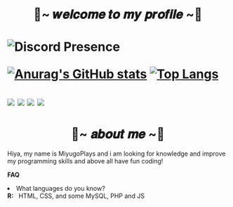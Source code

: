 
 
<h1 align=center>🏮~ 𝒘𝒆𝒍𝒄𝒐𝒎𝒆 𝒕𝒐 𝒎𝒚 𝒑𝒓𝒐𝒇𝒊𝒍𝒆 ~🏮 <h1>
 
![Discord Presence](https://lanyard.kyrie25.dev/api/280882418674565121?waveColor=D20103&waveSpotifyColor=D20103)
  
[![Anurag's GitHub stats](https://github-readme-stats.vercel.app/api?username=MiyugoPlays&count_private=true&layout=compact&theme=great-gatsby&text_color=FFFFFF&title_color=FF0000)](https://github.com/anuraghazra/github-readme-stats)
[![Top Langs](https://github-readme-stats.vercel.app/api/top-langs/?username=MiyugoPlays&count_private=true&layout=compact&theme=great-gatsby&text_color=FFFFFF&title_color=FF0000)](https://github.com/anuraghazra/github-readme-stats)
 
<a href="https://www.youtube.com/channel/UCn1t1dGalUmb925rGuvk9Mg"><img src="https://img.shields.io/badge/YouTube-FF0000?style=for-the-badge&logo=youtube&logoColor=white"/></a>
<a href="https://www.twitch.tv/miyugoplays"><img src="https://img.shields.io/badge/Twitch-9146FF?style=for-the-badge&logo=twitch&logoColor=white"/></a>
<a href="https://twitter.com/MiyugoPlays"><img src="https://img.shields.io/badge/Twitter-1DA1F2?style=for-the-badge&logo=twitter&logoColor=white" /></a>
<a href="https://www.instagram.com/miyugoplays/"><img src="https://img.shields.io/badge/Instagram-E4405F?style=for-the-badge&logo=instagram&logoColor=white" /></a>
 
<h1 align=center>  🏮~ 𝒂𝒃𝒐𝒖𝒕 𝒎𝒆 ~🏮  </h1>
 <p> Hiya, my name is MiyugoPlays and i am looking for knowledge and improve my programming skills and above all have fun coding!  </p>
 <p><b> FAQ </b> </p>
 <li>What languages do you know? </l1>
 <br> <b>R:</b> &nbsp; HTML, CSS, and some MySQL, PHP and JS
